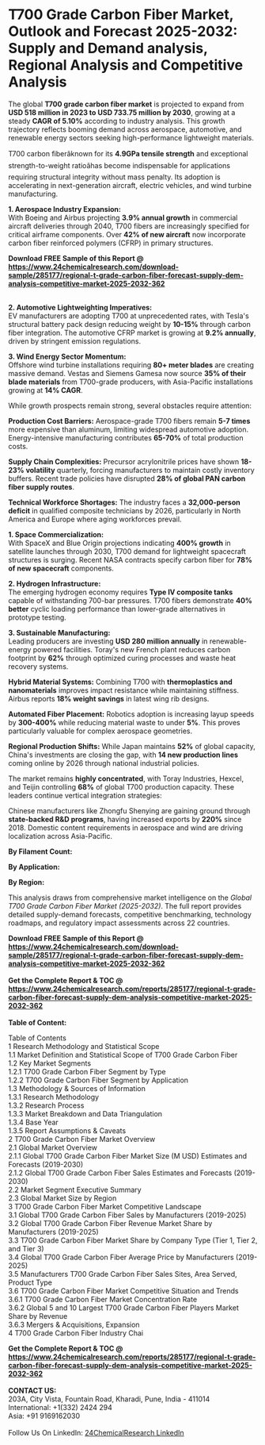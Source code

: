 <h1>T700 Grade Carbon Fiber Market, Outlook and Forecast 2025-2032: Supply and Demand analysis, Regional Analysis and Competitive Analysis</h1><p>The global <strong>T700 grade carbon fiber market</strong> is projected to expand from <strong>USD 518 million in 2023 to USD 733.75 million by 2030</strong>, growing at a steady <strong>CAGR of 5.10%</strong> according to industry analysis. This growth trajectory reflects booming demand across aerospace, automotive, and renewable energy sectors seeking high-performance lightweight materials.</p><p>T700 carbon fiberâknown for its <strong>4.9GPa tensile strength</strong> and exceptional strength-to-weight ratioâhas become indispensable for applications requiring structural integrity without mass penalty. Its adoption is accelerating in next-generation aircraft, electric vehicles, and wind turbine manufacturing.</p><p><strong>1. Aerospace Industry Expansion:</strong><br>
With Boeing and Airbus projecting <strong>3.9% annual growth</strong> in commercial aircraft deliveries through 2040, T700 fibers are increasingly specified for critical airframe components. Over <strong>42% of new aircraft</strong> now incorporate carbon fiber reinforced polymers (CFRP) in primary structures.</p><div><b>Download FREE Sample of this Report @ 
            <a href="https://www.24chemicalresearch.com/download-sample/285177/regional-t-grade-carbon-fiber-forecast-supply-dem-analysis-competitive-market-2025-2032-362">
            https://www.24chemicalresearch.com/download-sample/285177/regional-t-grade-carbon-fiber-forecast-supply-dem-analysis-competitive-market-2025-2032-362</a></b></div><br><p><strong>2. Automotive Lightweighting Imperatives:</strong><br>
EV manufacturers are adopting T700 at unprecedented rates, with Tesla's structural battery pack design reducing weight by <strong>10-15%</strong> through carbon fiber integration. The automotive CFRP market is growing at <strong>9.2% annually</strong>, driven by stringent emission regulations.</p><p><strong>3. Wind Energy Sector Momentum:</strong><br>
Offshore wind turbine installations requiring <strong>80+ meter blades</strong> are creating massive demand. Vestas and Siemens Gamesa now source <strong>35% of their blade materials</strong> from T700-grade producers, with Asia-Pacific installations growing at <strong>14% CAGR</strong>.</p><p>While growth prospects remain strong, several obstacles require attention:</p><p><strong>Production Cost Barriers:</strong> Aerospace-grade T700 fibers remain <strong>5-7 times</strong> more expensive than aluminum, limiting widespread automotive adoption. Energy-intensive manufacturing contributes <strong>65-70%</strong> of total production costs.</p><p><strong>Supply Chain Complexities:</strong> Precursor acrylonitrile prices have shown <strong>18-23% volatility</strong> quarterly, forcing manufacturers to maintain costly inventory buffers. Recent trade policies have disrupted <strong>28% of global PAN carbon fiber supply routes</strong>.</p><p><strong>Technical Workforce Shortages:</strong> The industry faces a <strong>32,000-person deficit</strong> in qualified composite technicians by 2026, particularly in North America and Europe where aging workforces prevail.</p><p><strong>1. Space Commercialization:</strong><br>
With SpaceX and Blue Origin projections indicating <strong>400% growth</strong> in satellite launches through 2030, T700 demand for lightweight spacecraft structures is surging. Recent NASA contracts specify carbon fiber for <strong>78% of new spacecraft</strong> components.</p><p><strong>2. Hydrogen Infrastructure:</strong><br>
The emerging hydrogen economy requires <strong>Type IV composite tanks</strong> capable of withstanding 700-bar pressures. T700 fibers demonstrate <strong>40% better</strong> cyclic loading performance than lower-grade alternatives in prototype testing.</p><p><strong>3. Sustainable Manufacturing:</strong><br>
Leading producers are investing <strong>USD 280 million annually</strong> in renewable-energy powered facilities. Toray's new French plant reduces carbon footprint by <strong>62%</strong> through optimized curing processes and waste heat recovery systems.</p><p><strong>Hybrid Material Systems:</strong> Combining T700 with <strong>thermoplastics and nanomaterials</strong> improves impact resistance while maintaining stiffness. Airbus reports <strong>18% weight savings</strong> in latest wing rib designs.</p><p><strong>Automated Fiber Placement:</strong> Robotics adoption is increasing layup speeds by <strong>300-400%</strong> while reducing material waste to under <strong>5%</strong>. This proves particularly valuable for complex aerospace geometries.</p><p><strong>Regional Production Shifts:</strong> While Japan maintains <strong>52%</strong> of global capacity, China's investments are closing the gap, with <strong>14 new production lines</strong> coming online by 2026 through national industrial policies.</p><p>The market remains <strong>highly concentrated</strong>, with Toray Industries, Hexcel, and Teijin controlling <strong>68%</strong> of global T700 production capacity. These leaders continue vertical integration strategies:</p><p>Chinese manufacturers like Zhongfu Shenying are gaining ground through <strong>state-backed R&amp;D programs</strong>, having increased exports by <strong>220%</strong> since 2018. Domestic content requirements in aerospace and wind are driving localization across Asia-Pacific.</p><p><strong>By Filament Count:</strong></p><p><strong>By Application:</strong></p><p><strong>By Region:</strong></p><p>This analysis draws from comprehensive market intelligence on the <em>Global T700 Grade Carbon Fiber Market (2025-2032)</em>. The full report provides detailed supply-demand forecasts, competitive benchmarking, technology roadmaps, and regulatory impact assessments across 22 countries.</p><div><b>Download FREE Sample of this Report @ 
            <a href="https://www.24chemicalresearch.com/download-sample/285177/regional-t-grade-carbon-fiber-forecast-supply-dem-analysis-competitive-market-2025-2032-362">
            https://www.24chemicalresearch.com/download-sample/285177/regional-t-grade-carbon-fiber-forecast-supply-dem-analysis-competitive-market-2025-2032-362</a></b></div><br><div><b>Get the Complete Report & TOC @ 
            <a href="https://www.24chemicalresearch.com/reports/285177/regional-t-grade-carbon-fiber-forecast-supply-dem-analysis-competitive-market-2025-2032-362">
            https://www.24chemicalresearch.com/reports/285177/regional-t-grade-carbon-fiber-forecast-supply-dem-analysis-competitive-market-2025-2032-362</a></b></div><br>
            <b>Table of Content:</b><p>Table of Contents<br />
1 Research Methodology and Statistical Scope<br />
1.1 Market Definition and Statistical Scope of T700 Grade Carbon Fiber<br />
1.2 Key Market Segments<br />
1.2.1 T700 Grade Carbon Fiber Segment by Type<br />
1.2.2 T700 Grade Carbon Fiber Segment by Application<br />
1.3 Methodology & Sources of Information<br />
1.3.1 Research Methodology<br />
1.3.2 Research Process<br />
1.3.3 Market Breakdown and Data Triangulation<br />
1.3.4 Base Year<br />
1.3.5 Report Assumptions & Caveats<br />
2 T700 Grade Carbon Fiber Market Overview<br />
2.1 Global Market Overview<br />
2.1.1 Global T700 Grade Carbon Fiber Market Size (M USD) Estimates and Forecasts (2019-2030)<br />
2.1.2 Global T700 Grade Carbon Fiber Sales Estimates and Forecasts (2019-2030)<br />
2.2 Market Segment Executive Summary<br />
2.3 Global Market Size by Region<br />
3 T700 Grade Carbon Fiber Market Competitive Landscape<br />
3.1 Global T700 Grade Carbon Fiber Sales by Manufacturers (2019-2025)<br />
3.2 Global T700 Grade Carbon Fiber Revenue Market Share by Manufacturers (2019-2025)<br />
3.3 T700 Grade Carbon Fiber Market Share by Company Type (Tier 1, Tier 2, and Tier 3)<br />
3.4 Global T700 Grade Carbon Fiber Average Price by Manufacturers (2019-2025)<br />
3.5 Manufacturers T700 Grade Carbon Fiber Sales Sites, Area Served, Product Type<br />
3.6 T700 Grade Carbon Fiber Market Competitive Situation and Trends<br />
3.6.1 T700 Grade Carbon Fiber Market Concentration Rate<br />
3.6.2 Global 5 and 10 Largest T700 Grade Carbon Fiber Players Market Share by Revenue<br />
3.6.3 Mergers & Acquisitions, Expansion<br />
4 T700 Grade Carbon Fiber Industry Chai</p><div><b>Get the Complete Report & TOC @ 
            <a href="https://www.24chemicalresearch.com/reports/285177/regional-t-grade-carbon-fiber-forecast-supply-dem-analysis-competitive-market-2025-2032-362">
            https://www.24chemicalresearch.com/reports/285177/regional-t-grade-carbon-fiber-forecast-supply-dem-analysis-competitive-market-2025-2032-362</a></b></div><br><b>CONTACT US:</b><br>
            203A, City Vista, Fountain Road, Kharadi, Pune, India - 411014<br>
            International: +1(332) 2424 294<br>
            Asia: +91 9169162030 <br><br>
            Follow Us On LinkedIn: <a href="https://www.linkedin.com/company/24chemicalresearch/">24ChemicalResearch LinkedIn</a>